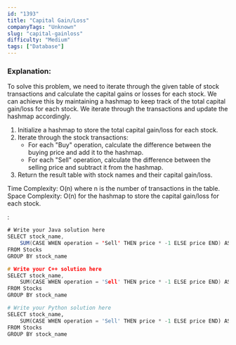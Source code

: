 ```yaml
---
id: "1393"
title: "Capital Gain/Loss"
companyTags: "Unknown"
slug: "capital-gainloss"
difficulty: "Medium"
tags: ["Database"]
---
```


### Explanation:
To solve this problem, we need to iterate through the given table of stock transactions and calculate the capital gains or losses for each stock. We can achieve this by maintaining a hashmap to keep track of the total capital gain/loss for each stock. We iterate through the transactions and update the hashmap accordingly.

1. Initialize a hashmap to store the total capital gain/loss for each stock.
2. Iterate through the stock transactions:
   - For each "Buy" operation, calculate the difference between the buying price and add it to the hashmap.
   - For each "Sell" operation, calculate the difference between the selling price and subtract it from the hashmap.
3. Return the result table with stock names and their capital gain/loss.

Time Complexity: O(n) where n is the number of transactions in the table.
Space Complexity: O(n) for the hashmap to store the capital gain/loss for each stock.

:

```java
# Write your Java solution here
SELECT stock_name,
    SUM(CASE WHEN operation = 'Sell' THEN price * -1 ELSE price END) AS capital_gain_loss
FROM Stocks
GROUP BY stock_name
```

```cpp
# Write your C++ solution here
SELECT stock_name,
    SUM(CASE WHEN operation = 'Sell' THEN price * -1 ELSE price END) AS capital_gain_loss
FROM Stocks
GROUP BY stock_name
```

```python
# Write your Python solution here
SELECT stock_name,
    SUM(CASE WHEN operation = 'Sell' THEN price * -1 ELSE price END) AS capital_gain_loss
FROM Stocks
GROUP BY stock_name
```
